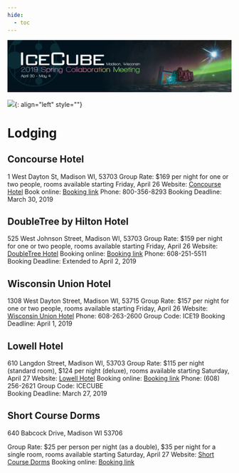 ```yaml
---
hide:
  - toc
---
```


![2019 Spring Collaboration Meeting](CollabSpring2019_banner1.jpg)


![ ](toriiGold.jpg){: align="left" style=""}

# Lodging

## Concourse Hotel
1 West Dayton St, Madison WI, 53703
Group Rate: $169 per night for one or two people, rooms available starting Friday, April 26
Website: [Concourse Hotel](https://www.concoursehotel.com/)
Book online: [Booking link](https://reservations.travelclick.com/6388?groupID=2455831)
Phone: 800-356-8293
Booking Deadline: March 30, 2019
 
## DoubleTree by Hilton Hotel
525 West Johnson Street, Madison WI, 53703
Group Rate: $159 per night for one or two people, rooms available starting Friday, April 26
Website: [DoubleTree Hotel](http://doubletree3.hilton.com/en/hotels/wisconsin/doubletree-by-hilton-hotel-madison-MSNDTDT/index.html)
Booking online: [Booking link](https://doubletree.hilton.com/en/dt/groups/personalized/M/MSNDTDT-ICC-20190426/index.jhtml?WT.mc_id=POG)
Phone: 608-251-5511
Booking Deadline: Extended to April 2, 2019
 
## Wisconsin Union Hotel
1308 West Dayton Street, Madison WI, 53715
Group Rate: $157 per night for one or two people, rooms available starting Friday, April 26
Website: [Wisconsin Union Hotel](https://union.wisc.edu/visit/stay-at-the-union)
Phone: 608-263-2600
Group Code: ICE19
Booking Deadline: April 1, 2019
 
## Lowell Hotel
610 Langdon Street, Madison WI, 53703
Group Rate: $115 per night (standard room), $124 per night (deluxe), rooms available starting Saturday, April 27
Website: [Lowell Hotel](https://pyle.wisc.edu/hotel-accommodations/)
Booking online: [Booking link](http://bit.ly/icecube2019)
Phone: (608) 256-2621
Group Code: ICECUBE        
Booking Deadline: March 27, 2019
 
## Short Course Dorms
640 Babcock Drive, Madison WI 53706
   
Group Rate: $25 per person per night (as a double), $35 per night for a single room, rooms available starting Saturday, April 27
Website: [Short Course Dorms](https://fisc.cals.wisc.edu/housing/)
Booking online: [Booking link](https://dorms.cals.wisc.edu/scdorms/group/i/PI83HU37)
